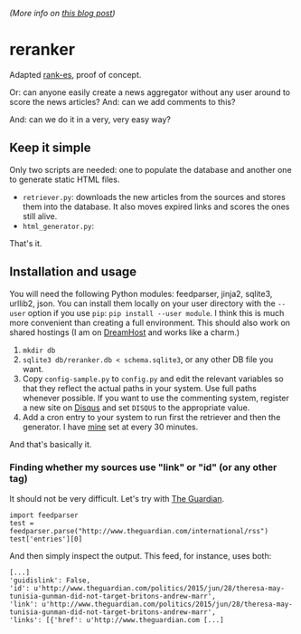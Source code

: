 *(More info on [this blog post](http://rinzewind.org/blog-en/2015/reranker.html))*

# reranker
Adapted [rank-es](https://github.com/rinze/rank-es), proof of concept.

Or: can anyone easily create a news aggregator without any user around to score the news articles? And: can we add comments to this?

And: can we do it in a very, very easy way?

## Keep it simple

Only two scripts are needed: one to populate the database and another one to generate static HTML files.

* `retriever.py`: downloads the new articles from the sources and stores them into the database. It also moves expired links and scores the ones still alive.
* `html_generator.py`: 

That's it.

## Installation and usage

You will need the following Python modules: feedparser, jinja2, sqlite3, urllib2, json. You can install them locally on your user directory with the `--user` option if you use `pip`: `pip install --user module`. I think this is much more convenient than creating a full environment. This should also work on shared hostings (I am on [DreamHost](http://www.dreamhost.com) and works like a charm.)

1. `mkdir db`
2. `sqlite3 db/reranker.db < schema.sqlite3`, or any other DB file you want.
3. Copy `config-sample.py` to `config.py` and edit the relevant variables so that they reflect the actual paths in your system. Use full paths whenever possible. If you want to use the commenting system, register a new site on [Disqus](http://www.disqus.com) and set `DISQUS` to the appropriate value.
4. Add a cron entry to your system to run first the retriever and then the generator. I have [mine](http://reranker.rinzewind.org) set at every 30 minutes.

And that's basically it.

### Finding whether my sources use "link" or "id" (or any other tag)

It should not be very difficult. Let's try with [The Guardian](http://www.theguardian.com).

    import feedparser
    test = feedparser.parse("http://www.theguardian.com/international/rss")
    test['entries'][0]

And then simply inspect the output. This feed, for instance, uses both:

    [...]
    'guidislink': False,
    'id': u'http://www.theguardian.com/politics/2015/jun/28/theresa-may-tunisia-gunman-did-not-target-britons-andrew-marr',
    'link': u'http://www.theguardian.com/politics/2015/jun/28/theresa-may-tunisia-gunman-did-not-target-britons-andrew-marr',
    'links': [{'href': u'http://www.theguardian.com [...]


